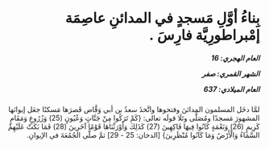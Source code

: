 <h1 dir="rtl">بِناءُ أوَّلِ مَسجدٍ في المدائنِ عاصِمَة إمْبراطورِيَّة فارِسَ  .</h1>

<h5 dir="rtl">العام الهجري:  16

الشهر القمري: صفر

العام الميلادي: 637</h5>

<p dir="rtl">لمَّا دخَل المسلمون المدائنَ وفتحوها واتَّخذَ سعدُ بن أبي وَقَّاص قَصرَها مَسكنًا جعَل إيوانَها المشهورَ مَسجدًا ومُصَلَّى وتَلَا قولَه تعالى: {كَمْ تَرَكُوا مِنْ جَنَّاتٍ وَعُيُونٍ (25) وَزُرُوعٍ وَمَقَامٍ كَرِيمٍ (26) وَنَعْمَةٍ كَانُوا فِيهَا فَاكِهِينَ (27) كَذَلِكَ وَأَوْرَثْنَاهَا قَوْمًا آخَرِينَ (28) فَمَا بَكَتْ عَلَيْهِمُ السَّمَاءُ وَالْأَرْضُ وَمَا كَانُوا مُنْظَرِينَ} [الدخان: 25 - 29] ثمَّ صلَّى الجُمُعَةَ في الإيوانِ.</p></br>
